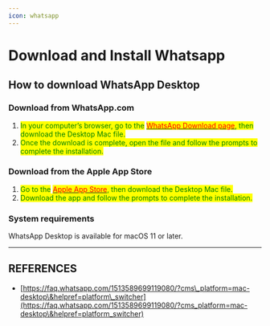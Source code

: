 ```yaml
---
icon: whatsapp
---
```


# Download and Install Whatsapp

## How to download WhatsApp Desktop

### Download from WhatsApp.com

1. <mark style="color:green;">In your computer’s browser, go to the</mark> [<mark style="color:red;">WhatsApp Download page</mark>](https://www.whatsapp.com/download/)<mark style="color:green;">, then download the Desktop Mac file.</mark>
2. <mark style="color:green;">Once the download is complete, open the file and follow the prompts to complete the installation.</mark>

### Download from the Apple App Store

1. <mark style="color:green;">Go to the</mark> [<mark style="color:red;">Apple App Store</mark>](https://apps.apple.com/app/whatsapp-messenger/id310633997)<mark style="color:green;">, then download the Desktop Mac file.</mark>
2. <mark style="color:green;">Download the app and follow the prompts to complete the installation.</mark>

### System requirements

WhatsApp Desktop is available for macOS 11 or later.



***

## REFERENCES

* [https://faq.whatsapp.com/1513589699119080/?cms\_platform=mac-desktop\&helpref=platform\_switcher](https://faq.whatsapp.com/1513589699119080/?cms_platform=mac-desktop\&helpref=platform_switcher)

